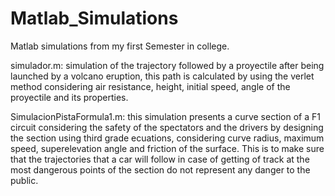 # Matlab_Simulations
Matlab simulations from my first Semester in college.

simulador.m: simulation of the trajectory followed by a proyectile after being launched by a volcano eruption, this path is calculated by using the verlet method considering air resistance, height, initial speed, angle of the proyectile and its properties.

SimulacionPistaFormula1.m: this simulation presents a curve section of a F1 circuit considering the safety of the spectators and the drivers by designing the section using third grade ecuations, considering curve radius, maximum speed, superelevation angle and friction of the surface. This is to make sure that the trajectories that a car will follow in case of getting of track at the most dangerous points of the section do not represent any danger to the public.
